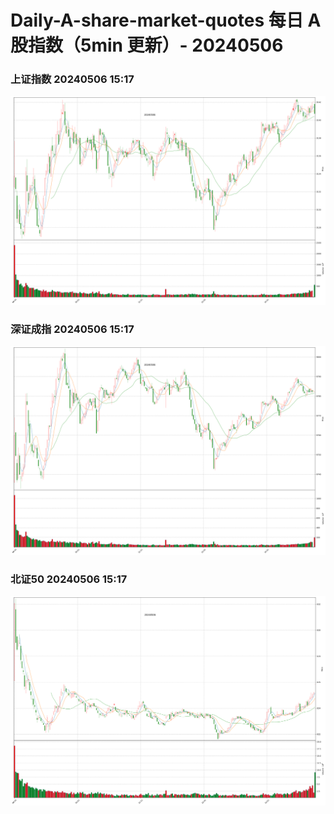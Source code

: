 
# Daily-A-share-market-quotes 每日 A 股指数（5min 更新）- 20240506

### 上证指数 20240506 15:17
![](./fig/2024/5/20240506-sh000001.png)

### 深证成指 20240506 15:17
![](./fig/2024/5/20240506-sz399001.png)

### 北证50 20240506 15:17
![](./fig/2024/5/20240506-bj899050.png)
